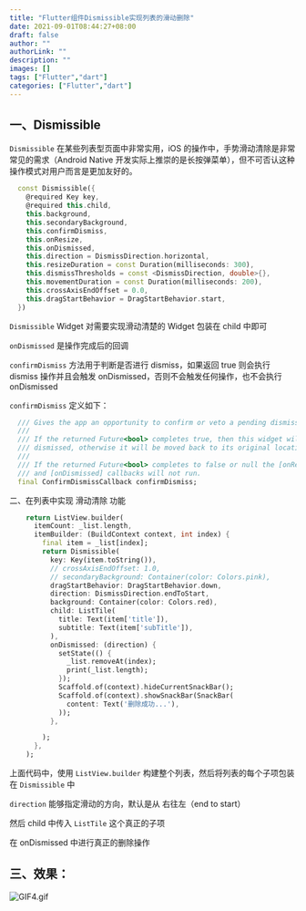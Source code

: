 ```yaml
---
title: "Flutter组件Dismissible实现列表的滑动删除"
date: 2021-09-01T08:44:27+08:00
draft: false
author: ""
authorLink: ""
description: ""
images: []
tags: ["Flutter","dart"]
categories: ["Flutter","dart"]
---
```


## 一、Dismissible

`Dismissible` 在某些列表型页面中非常实用，iOS 的操作中，手势滑动清除是非常常见的需求（Android Native 开发实际上推崇的是长按弹菜单），但不可否认这种操作模式对用户而言是更加友好的。

```dart
  const Dismissible({
    @required Key key,
    @required this.child,
    this.background,
    this.secondaryBackground,
    this.confirmDismiss,
    this.onResize,
    this.onDismissed,
    this.direction = DismissDirection.horizontal,
    this.resizeDuration = const Duration(milliseconds: 300),
    this.dismissThresholds = const <DismissDirection, double>{},
    this.movementDuration = const Duration(milliseconds: 200),
    this.crossAxisEndOffset = 0.0,
    this.dragStartBehavior = DragStartBehavior.start,
  })
```

`Dismissible` Widget 对需要实现滑动清楚的 Widget 包装在 child 中即可

`onDismissed` 是操作完成后的回调

`confirmDismiss` 方法用于判断是否进行 dismiss，如果返回 true 则会执行 dismiss 操作并且会触发 onDismissed，否则不会触发任何操作，也不会执行 onDismissed

`confirmDismiss` 定义如下：

```dart
  /// Gives the app an opportunity to confirm or veto a pending dismissal.
  ///
  /// If the returned Future<bool> completes true, then this widget will be
  /// dismissed, otherwise it will be moved back to its original location.
  ///
  /// If the returned Future<bool> completes to false or null the [onResize]
  /// and [onDismissed] callbacks will not run.
  final ConfirmDismissCallback confirmDismiss;
```

二、在列表中实现 滑动清除 功能

```dart
    return ListView.builder(
      itemCount: _list.length,
      itemBuilder: (BuildContext context, int index) {
        final item = _list[index];
        return Dismissible(
          key: Key(item.toString()),
          // crossAxisEndOffset: 1.0,
          // secondaryBackground: Container(color: Colors.pink),
          dragStartBehavior: DragStartBehavior.down,
          direction: DismissDirection.endToStart,
          background: Container(color: Colors.red),
          child: ListTile(
            title: Text(item['title']),
            subtitle: Text(item['subTitle']),
          ),
          onDismissed: (direction) {
            setState(() {
              _list.removeAt(index);
              print(_list.length);
            });
            Scaffold.of(context).hideCurrentSnackBar();
            Scaffold.of(context).showSnackBar(SnackBar(
              content: Text('删除成功...'),
            ));
          },

        );
      },
    );
```

上面代码中，使用 `ListView.builder` 构建整个列表，然后将列表的每个子项包装在 `Dismissible` 中

`direction` 能够指定滑动的方向，默认是从 右往左（end to start）

然后 child 中传入 `ListTile` 这个真正的子项

在 onDismissed 中进行真正的删除操作



## 三、效果：

![GIF4.gif](https://luckly007.oss-cn-beijing.aliyuncs.com/image/590354847.gif)
